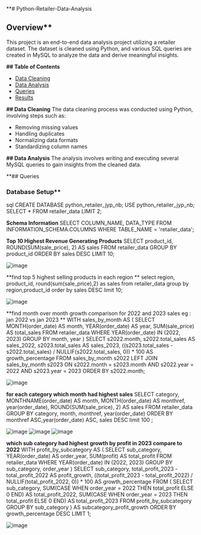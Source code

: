 **# Python-Retailer-Data-Analysis

## Overview**
This project is an end-to-end data analysis project utilizing a retailer dataset. The dataset is cleaned using Python, and various SQL queries are created in MySQL to analyze the data and derive meaningful insights.

**## Table of Contents**
- [Data Cleaning](#data-cleaning)
- [Data Analysis](#data-analysis)
- [Queries](#queries)
- [Results](#results)


**## Data Cleaning**
The data cleaning process was conducted using Python, involving steps such as:
- Removing missing values
- Handling duplicates
- Normalizing data formats
- Standardizing column names

**## Data Analysis**
The analysis involves writing and executing several MySQL queries to gain insights from the cleaned data.

**## Queries
### Database Setup**
sql
CREATE DATABASE python_retailer_jyp_nb;
USE python_retailer_jyp_nb;
SELECT * FROM retailer_data LIMIT 2;

**Schema Information**
SELECT COLUMN_NAME, DATA_TYPE FROM INFORMATION_SCHEMA.COLUMNS WHERE TABLE_NAME = 'retailer_data';

**Top 10 Highest Revenue Generating Products**
SELECT product_id, ROUND(SUM(sale_price), 2) AS sales
FROM retailer_data
GROUP BY product_id
ORDER BY sales DESC
LIMIT 10;





![image](https://github.com/user-attachments/assets/1394d2df-7e68-427c-9fb2-25e6147c7b5f)






**find top 5 highest selling products in each region **
select 
region,
product_id,
round(sum(sale_price),2) as sales
from 
retailer_data
group by 
region,product_id
order by sales DESC
limit 10;






![image](https://github.com/user-attachments/assets/4a9bdac6-630b-44a8-aaf3-f41a06ca5beb)







**find month over month growth comparison for 2022 and 2023 sales eg : jan 2022 vs jan 2023 **
WITH sales_by_month AS (
SELECT 
MONTH(order_date) AS month,
YEAR(order_date) AS year,
SUM(sale_price) AS total_sales
FROM 
retailer_data
WHERE 
YEAR(order_date) IN (2022, 2023)
GROUP BY 
month, year
)
SELECT 
s2022.month,
s2022.total_sales AS sales_2022,
s2023.total_sales AS sales_2023,
((s2023.total_sales - s2022.total_sales) / NULLIF(s2022.total_sales, 0)) * 100 AS growth_percentage
FROM 
sales_by_month s2022
LEFT JOIN 
sales_by_month s2023
ON 
s2022.month = s2023.month
AND 
s2022.year = 2022
AND 
s2023.year = 2023
ORDER BY 
s2022.month;





![image](https://github.com/user-attachments/assets/d30bf550-f2ca-442b-b40f-9e18da00e02d)

**for each category which month had highest sales**
SELECT category,
MONTHNAME(order_date) AS month,
MONTH(order_date) AS monthref,
year(order_date),
ROUND(SUM(sale_price), 2) AS sales
FROM retailer_data
GROUP BY category, month, monthref, year(order_date)
ORDER BY monthref ASC,year(order_date) ASC, sales DESC
limit 100
;





![image](https://github.com/user-attachments/assets/1c9353ae-2c13-4e17-a61d-18ed7ec4672f)
![image](https://github.com/user-attachments/assets/66785745-c708-4eb5-83f4-6007ba366787)
![image](https://github.com/user-attachments/assets/a271b545-5e5f-4600-8ca4-a4e909b40a10)







**which sub category had highest growth by profit in 2023 compare to 2022**
WITH profit_by_subcategory AS (
SELECT 
sub_category,
YEAR(order_date) AS order_year,
SUM(profit) AS total_profit
FROM 
retailer_data
WHERE 
YEAR(order_date) IN (2022, 2023)
GROUP BY 
sub_category, order_year
)
SELECT 
sub_category,
total_profit_2023 - total_profit_2022 AS profit_growth,
((total_profit_2023 - total_profit_2022) / NULLIF(total_profit_2022, 0)) * 100 AS growth_percentage
FROM (
SELECT 
sub_category,
SUM(CASE WHEN order_year = 2022 THEN total_profit ELSE 0 END) AS total_profit_2022,
SUM(CASE WHEN order_year = 2023 THEN total_profit ELSE 0 END) AS total_profit_2023
FROM 
profit_by_subcategory
GROUP BY 
sub_category
) AS subcategory_profit_growth
ORDER BY 
growth_percentage DESC
LIMIT 1;




![image](https://github.com/user-attachments/assets/5009101b-4a8a-42cf-b16f-4f396b2e2d67)

